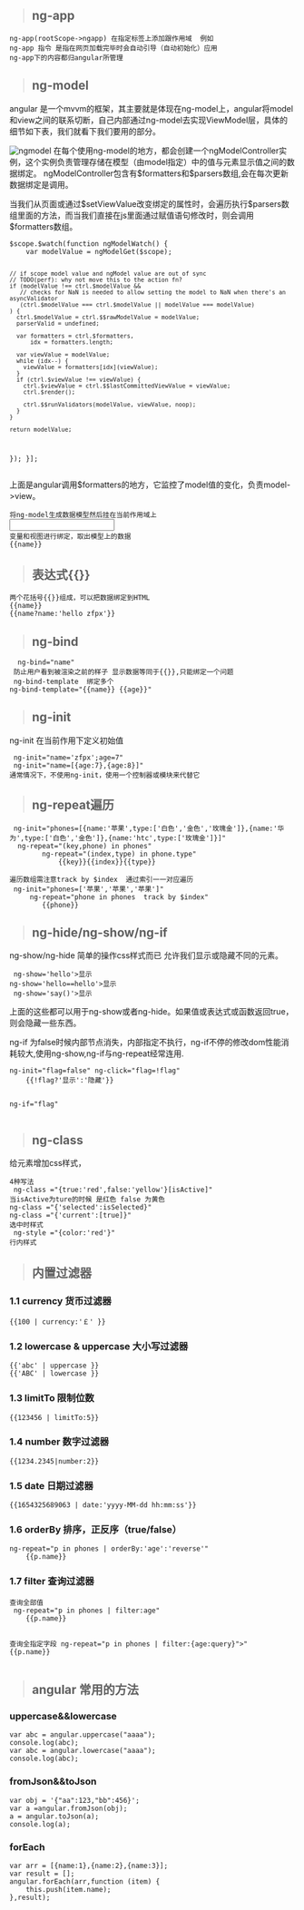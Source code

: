 <blockquote>
  <h2 id="ngapp">ng-app</h2>
</blockquote>
<pre><code>ng-app(rootScope->ngapp) 在指定标签上添加跟作用域  例如<html ng-app>
ng-app 指令 是指在网页加载完毕时会自动引导（自动初始化）应用
ng-app下的内容都归angular所管理
</code></pre>
<blockquote>
  <h2 id="ngmodel">ng-model</h2>
</blockquote>
<p>angular 是一个mvvm的框架，其主要就是体现在ng-model上，angular将model和view之间的联系切断，自己内部通过ng-model去实现ViewModel层，具体的细节如下表，我们就看下我们要用的部分。</p>
<p><img src="http://img.blog.csdn.net/20151020211524806" alt="ngmodel">
在每个使用ng-model的地方，都会创建一个ngModelController实例，这个实例负责管理存储在模型（由model指定）中的值与元素显示值之间的数据绑定。
ngModelController包含有$formatters和$parsers数组,会在每次更新数据绑定是调用。</p>
<p>当我们从页面或通过$setViewValue改变绑定的属性时，会遍历执行$parsers数组里面的方法，而当我们直接在js里面通过赋值语句修改时，则会调用$formatters数组。</p>
<pre><code>$scope.$watch(function ngModelWatch() {
    var modelValue = ngModelGet($scope);

    // if scope model value and ngModel value are out of sync
    // TODO(perf): why not move this to the action fn?
    if (modelValue !== ctrl.$modelValue &&
       // checks for NaN is needed to allow setting the model to NaN when there's an asyncValidator
       (ctrl.$modelValue === ctrl.$modelValue || modelValue === modelValue)
    ) {
      ctrl.$modelValue = ctrl.$$rawModelValue = modelValue;
      parserValid = undefined;

      var formatters = ctrl.$formatters,
          idx = formatters.length;

      var viewValue = modelValue;
      while (idx--) {
        viewValue = formatters[idx](viewValue);
      }
      if (ctrl.$viewValue !== viewValue) {
        ctrl.$viewValue = ctrl.$$lastCommittedViewValue = viewValue;
        ctrl.$render();

        ctrl.$$runValidators(modelValue, viewValue, noop);
      }
    }

    return modelValue;
  });
}];
</code></pre>
<p>上面是angular调用$formatters的地方，它监控了model值的变化，负责model->view。</p>
<pre><code>将ng-model生成数据模型然后挂在当前作用域上
<input type="text" ng-model="name">
变量和视图进行绑定，取出模型上的数据
{{name}}
</code></pre>
<blockquote>
  <h2 id="">表达式{{}}</h2>
</blockquote>
<pre><code>两个花括号{{}}组成，可以把数据绑定到HTML
{{name}}
{{name?name:'hello zfpx'}}
</code></pre>
<blockquote>
  <h2 id="ngbind">ng-bind</h2>
</blockquote>
<pre><code>  ng-bind="name"
 防止用户看到被渲染之前的样子 显示数据等同于{{}},只能绑定一个问题
 ng-bind-template  绑定多个
ng-bind-template="{{name}} {{age}}" 
</code></pre>
<blockquote>
  <h2 id="nginit">ng-init</h2>
</blockquote>
<p>ng-init 在当前作用下定义初始值</p>
<pre><code> ng-init="name='zfpx';age=7"
 ng-init="name=[{age:7},{age:8}]"
通常情况下，不使用ng-init，使用一个控制器或模块来代替它
</code></pre>
<blockquote>
  <h2 id="ngrepeat">ng-repeat遍历</h2>
</blockquote>
<pre><code> ng-init="phones=[{name:'苹果',type:['白色','金色','玫瑰金']},{name:'华为',type:['白色','金色']},{name:'htc',type:['玫瑰金']}]"
  ng-repeat="(key,phone) in phones"
        ng-repeat="(index,type) in phone.type"
            {{key}}{{index}}{{type}}
</code></pre>
<pre><code>遍历数组需注意track by $index  通过索引一一对应遍历
 ng-init="phones=['苹果','苹果','苹果']"
     ng-repeat="phone in phones  track by $index" 
        {{phone}}
</code></pre>
<blockquote>
  <h2 id="nghidengshowngif">ng-hide/ng-show/ng-if</h2>
</blockquote>
<p>ng-show/ng-hide 简单的操作css样式而已  允许我们显示或隐藏不同的元素。</p>
<pre><code> ng-show='hello'>显示
ng-show='hello==hello'>显示
 ng-show='say()'>显示
</code></pre>
<p>上面的这些都可以用于ng-show或者ng-hide。如果值或表达式或函数返回true，则会隐藏一些东西。</p>
<p>ng-if 为false时候内部节点消失，内部指定不执行，ng-if不停的修改dom性能消耗较大,使用ng-show,ng-if与ng-repeat经常连用.</p>
<pre><code>ng-init="flag=false" ng-click="flag=!flag"
    {{!flag?'显示':'隐藏'}}

 ng-if="flag"
</code></pre>
<blockquote>
  <h2 id="ngclass">ng-class</h2>
</blockquote>
<p>给元素增加css样式，</p>
<pre><code>4种写法
 ng-class ="{true:'red',false:'yellow'}[isActive]"
当isActive为ture的时候 是红色 false 为黄色
ng-class ="{'selected':isSelected}"
ng-class ="{'current':[true]}"
选中时样式
 ng-style ="{color:'red'}"
行内样式
</code></pre>
<blockquote>
  <h2 id="-1">内置过滤器</h2>
</blockquote>
<h3 id="11currency">1.1 currency 货币过滤器</h3>
<pre><code>{{100 | currency:'￡' }}
</code></pre>
<h3 id="12lowercaseuppercase">1.2 lowercase & uppercase  大小写过滤器</h3>
<pre><code>{{'abc' | uppercase }}
{{'ABC' | lowercase }}
</code></pre>
<h3 id="13limitto">1.3 limitTo 限制位数</h3>
<pre><code>{{123456 | limitTo:5}}
</code></pre>
<h3 id="14number">1.4 number 数字过滤器</h3>
<pre><code>{{1234.2345|number:2}}
</code></pre>
<h3 id="15date">1.5 date 日期过滤器</h3>
<pre><code>{{1654325689063 | date:'yyyy-MM-dd hh:mm:ss'}}
</code></pre>
<h3 id="16orderbytruefalse">1.6 orderBy 排序，正反序（true/false）</h3>
<pre><code>ng-repeat="p in phones | orderBy:'age':'reverse'"
    {{p.name}}
</code></pre>
<h3 id="17filter">1.7  filter 查询过滤器</h3>
<pre><code>查询全部值
 ng-repeat="p in phones | filter:age"
    {{p.name}}

查询全指定字段
 ng-repeat="p in phones | filter:{age:query}">"
    {{p.name}}
</code></pre>
<blockquote>
  <h2 id="angular">angular 常用的方法</h2>
</blockquote>
<h3 id="uppercaselowercase">uppercase&&lowercase</h3>
<pre><code>var abc = angular.uppercase("aaaa");
console.log(abc);
var abc = angular.lowercase("aaaa");
console.log(abc);
</code></pre>
<h3 id="fromjsontojson">fromJson&&toJson</h3>
<pre><code>var obj = '{"aa":123,"bb":456}';
var a =angular.fromJson(obj);
a = angular.toJson(a);
console.log(a);
</code></pre>
<h3 id="foreach">forEach</h3>
<pre><code>var arr = [{name:1},{name:2},{name:3}];
var result = [];
angular.forEach(arr,function (item) {
    this.push(item.name);
},result);
</code></pre>